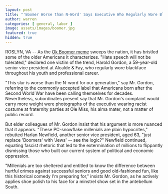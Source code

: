 ```yaml
---
layout: post
title: "'Boomer Worse than N-Word' Says Executive Who Regularly Wore Blackface"
author: warren
categories: [ general, labor ]
image: assets/images/boomer.jpg
featured: true
hidden: true
---
```


ROSLYN, VA -- As the [Ok Boomer meme](https://www.nbcnews.com/better/lifestyle/ok-boomer-diving-generation-what-does-it-mean-ncna1077261) sweeps the nation, it has bristled some of the older Americans it characterizes. "Hate speech will not be tolerated," declared one victim of the trend, Harold Gordon, a 59-year-old senior vice president at Alcalde & Fay, who regularly wore blackface throughout his youth and professional career.

"This slur is worse than the N-word for our generation," say Mr. Gordon, referring to the commonly accepted label that Americans born after the Second World War have been calling themselves for decades. Nevertheless, subordinates present say that Mr. Gordon's complaint would carry more weight were photographs of the executive wearing racist costume at fraternity parties at Ole Miss, his alma mater, not a matter of public record.

But elder colleagues of Mr. Gordon insist that his argument is more nuanced that it appears. "These PC-snowflake millenials are plain hypocrites," rebutted Harlan Newfield, another senior vice president, aged 63, "just replace 'Boomers' with 'Jews' -- see the logic?" Newfield continued, equating fascist rhetoric that led to the extermination of millions to flippantly dismissing those who built our current system of political and economic oppression. 

"Millenials are too sheltered and entitled to know the difference between hurtful crimes against successful seniors and good old-fashioned fun, like this historical comedy I'm preparing for," insists Mr. Gordon, as he actively applies shoe polish to his face for a minstrel show set in the antebellum South.

